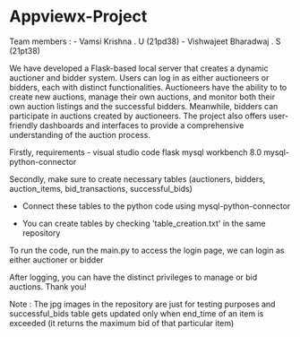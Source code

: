 # Appviewx-Project

Team members :
              - Vamsi Krishna . U (21pd38)
              - Vishwajeet Bharadwaj . S (21pt38)

We have developed a Flask-based local server that creates a dynamic auctioner and bidder system. Users can log in as either auctioneers or bidders, each with distinct functionalities. Auctioneers have the ability to to create new auctions, manage their own auctions, and monitor both their own auction listings and the successful bidders. Meanwhile, bidders can participate in auctions created by auctioneers. The project also offers user-friendly dashboards and interfaces to provide a comprehensive understanding of the auction process.

Firstly, requirements -
                         visual studio code
                         flask
                         mysql workbench 8.0
                         mysql-python-connector

Secondly, make sure to create necessary tables (auctioners, bidders, auction_items, bid_transactions, successful_bids)
- Connect these tables to the python code using mysql-python-connector

- You can create tables by checking 'table_creation.txt' in the same repository

To run the code, run the main.py to access the login page, we can login as either auctioner or bidder

After logging, you can have the distinct privileges to manage or bid auctions. Thank you!

Note : The jpg images in the repository are just for testing purposes
       and successful_bids table gets updated only when end_time of an item is exceeded (it returns the maximum bid of that particular item)
